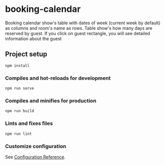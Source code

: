 # booking-calendar

Booking calendar show's table with dates of week (current week by default) as columns
and room's name as rows. Table show's how many days are reserved by guest. If you click on guest rectangle,
you will see detailed information about the guest

## Project setup

```
npm install
```

### Compiles and hot-reloads for development

```
npm run serve
```

### Compiles and minifies for production

```
npm run build
```

### Lints and fixes files

```
npm run lint
```

### Customize configuration

See [Configuration Reference](https://cli.vuejs.org/config/).

